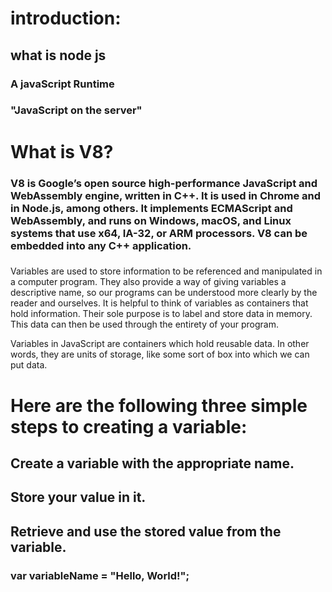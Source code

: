 # introduction:

## what is node js
### A javaScript Runtime
### "JavaScript on the server"

# What is V8?
### V8 is Google’s open source high-performance JavaScript and WebAssembly engine, written in C++. It is used in Chrome and in Node.js, among others. It implements ECMAScript and WebAssembly, and runs on Windows, macOS, and Linux systems that use x64, IA-32, or ARM processors. V8 can be embedded into any C++ application.

###
Variables are used to store information to be referenced and manipulated in a computer program. They also provide a way of giving variables a descriptive name, so our programs can be understood more clearly by the reader and ourselves. It is helpful to think of variables as containers that hold information. Their sole purpose is to label and store data in memory. This data can then be used through the entirety of your program.

Variables in JavaScript are containers which hold reusable data. In other words, they are units of storage, like some sort of box into which we can put data.

# Here are the following three simple steps to creating a variable:

## Create a variable with the appropriate name.
## Store your value in it.
## Retrieve and use the stored value from the variable.

### var variableName = "Hello, World!";


